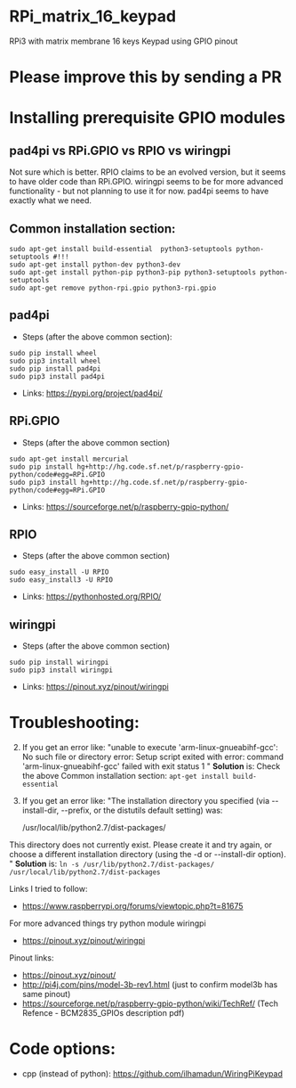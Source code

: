 # RPi_matrix_16_keypad
RPi3 with matrix membrane 16 keys Keypad using GPIO pinout

# Please improve this by sending a PR

# Installing prerequisite GPIO modules

## pad4pi vs RPi.GPIO vs RPIO vs wiringpi
Not sure which is better. RPIO claims to be an evolved version, but it seems to have older code than RPi.GPIO.
wiringpi seems to be for more advanced functionality - but not planning to use it for now.
pad4pi seems to have exactly what we need.

## Common installation section:
```
sudo apt-get install build-essential  python3-setuptools python-setuptools #!!!
sudo apt-get install python-dev python3-dev
sudo apt-get install python-pip python3-pip python3-setuptools python-setuptools
sudo apt-get remove python-rpi.gpio python3-rpi.gpio
```

## pad4pi
- Steps (after the above common section):
```
sudo pip install wheel
sudo pip3 install wheel
sudo pip install pad4pi
sudo pip3 install pad4pi
```
- Links: https://pypi.org/project/pad4pi/

## RPi.GPIO
- Steps (after the above common section)
```
sudo apt-get install mercurial
sudo pip install hg+http://hg.code.sf.net/p/raspberry-gpio-python/code#egg=RPi.GPIO
sudo pip3 install hg+http://hg.code.sf.net/p/raspberry-gpio-python/code#egg=RPi.GPIO
```
- Links: https://sourceforge.net/p/raspberry-gpio-python/

## RPIO 
- Steps (after the above common section)
```
sudo easy_install -U RPIO
sudo easy_install3 -U RPIO
```
- Links: https://pythonhosted.org/RPIO/

## wiringpi
- Steps (after the above common section)
```
sudo pip install wiringpi
sudo pip3 install wiringpi
```
- Links: https://pinout.xyz/pinout/wiringpi

# Troubleshooting:
2. If you get an error like:
"unable to execute 'arm-linux-gnueabihf-gcc': No such file or directory
error: Setup script exited with error: command 'arm-linux-gnueabihf-gcc' failed with exit status 1 "
**Solution** is: Check the above Common installation section: `apt-get install build-essential`

2. If you get an error like:
"The installation directory you specified (via --install-dir, --prefix, or
the distutils default setting) was:

    /usr/local/lib/python2.7/dist-packages/

This directory does not currently exist.  Please create it and try again, or
choose a different installation directory (using the -d or --install-dir
option).
"
**Solution** is: 
`ln -s /usr/lib/python2.7/dist-packages/ /usr/local/lib/python2.7/dist-packages`

Links I tried to follow:
- https://www.raspberrypi.org/forums/viewtopic.php?t=81675

For more advanced things try python module wiringpi
- https://pinout.xyz/pinout/wiringpi

Pinout links:
- https://pinout.xyz/pinout/ 
- http://pi4j.com/pins/model-3b-rev1.html (just to confirm model3b has same pinout)
- https://sourceforge.net/p/raspberry-gpio-python/wiki/TechRef/  (Tech Refence - BCM2835_GPIOs description pdf)


# Code options:
- cpp (instead of python): https://github.com/ilhamadun/WiringPiKeypad
